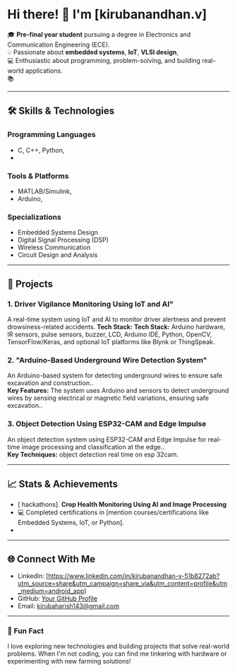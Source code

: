 # Hi there! 👋 I'm [kirubanandhan.v]  

🎓 **Pre-final year student** pursuing a degree in Electronics and Communication Engineering (ECE).  
💡 Passionate about **embedded systems**, **IoT**, **VLSI design**,  
💻 Enthusiastic about programming, problem-solving, and building real-world applications.  
📚

---

## 🛠️ Skills & Technologies

### Programming Languages
- C, C++, Python,  
- 

### Tools & Platforms
- MATLAB/Simulink,
- Arduino,   

### Specializations
- Embedded Systems Design  
- Digital Signal Processing (DSP)  
- Wireless Communication  
- Circuit Design and Analysis  

---

## 🌟 Projects
### 1. **Driver Vigilance Monitoring Using IoT and AI"**  
A real-time system using IoT and AI to monitor driver alertness and prevent drowsiness-related accidents.
**Tech Stack:** **Tech Stack:** Arduino hardware, IR sensors, pulse sensors, buzzer, LCD, Arduino IDE, Python, OpenCV, TensorFlow/Keras, and optional IoT platforms like Blynk or ThingSpeak.

### 2. ****"Arduino-Based Underground Wire Detection System"****  
An Arduino-based system for detecting underground wires to ensure safe excavation and construction..  
**Key Features:** The system uses Arduino and sensors to detect underground wires by sensing electrical or magnetic field variations, ensuring safe excavation..

### 3. **Object Detection Using ESP32-CAM and Edge Impulse**  
An object detection system using ESP32-CAM and Edge Impulse for real-time image processing and classification at the edge..  
**Key Techniques:** object detection real time on esp 32cam.

---

## 📈 Stats & Achievements

-   [ hackathons].  **Crop Health Monitoring Using AI and Image Processing**
- 💻 Completed certifications in [mention courses/certifications like Embedded Systems, IoT, or Python].  
-  

---

## 🌐 Connect With Me

- LinkedIn: [https://www.linkedin.com/in/kirubanandhan-v-51b8272ab?utm_source=share&utm_campaign=share_via&utm_content=profile&utm_medium=android_app)  
- GitHub: [Your GitHub Profile](https://github.com/your-profile)  
- Email: kirubaharish143@gmail.com  

---

### 💬 Fun Fact
 I love exploring new technologies and building projects that solve real-world problems. When I'm not coding, you can find me tinkering with hardware or experimenting with new farming solutions!
